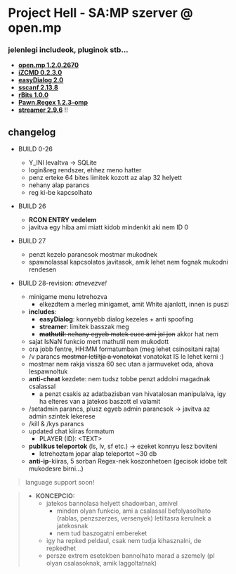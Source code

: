 # Project Hell - SA:MP szerver @ open.mp

### jelenlegi includeok, pluginok stb...

- **[open.mp 1.2.0.2670](https://github.com/openmultiplayer)**  
- **[iZCMD 0.2.3.0](https://github.com/YashasSamaga/I-ZCMD)**
- **[easyDialog 2.0](https://github.com/Awsomedude/easyDialog)**
- **[sscanf 2.13.8](https://github.com/Y-Less/sscanf/)**
- **[rBits 1.0.0](https://github.com/Mergevos/pawn-rbits)**
- **[Pawn.Regex 1.2.3-omp](https://github.com/katursis/Pawn.Regex)**
- **[streamer 2.9.6](https://github.com/samp-incognito/samp-streamer-plugin)** !!

## changelog

- BUILD 0-26
    - Y_INI levaltva -> SQLite
    - login&reg rendszer, ehhez meno hatter
    - penz erteke 64 bites limitek kozott az alap 32 helyett
    - nehany alap parancs  
    - reg ki-be kapcsolhato
  
- BUILD 26
    - **RCON ENTRY vedelem**
    - javitva egy hiba ami miatt kidob mindenkit aki nem ID 0

- BUILD 27
    - penzt kezelo parancsok mostmar mukodnek
    - spawnolassal kapcsolatos javitasok, amik lehet nem fognak mukodni rendesen

- BUILD 28-revision: *atnevezve!*
    - minigame menu letrehozva
        - elkezdtem a merleg minigamet, amit White ajanlott, innen is puszi
    - **includes**:
        - **easyDialog**: konnyebb dialog kezeles + anti spoofing
        - **streamer**: limitek basszak meg
        - ~~**mathutil:** nehany egyeb matek cucc ami jol jon~~ akkor hat nem
    - sajat IsNaN funkcio mert mathutil nem mukodott
    - ora jobb fentre, HH:MM formatumban (meg lehet csinositani rajta)
    - /v parancs ~~mostmar letiltja a vonatokat~~ vonatokat IS le lehet kerni :)
    - mostmar nem rakja vissza 60 sec utan a jarmuveket oda, ahova lespawnoltuk
    - **anti-cheat** kezdete: nem tudsz tobbe penzt addolni magadnak csalassal
        - a penzt csakis az adatbazisban van hivatalosan manipulalva, igy ha elteres van a jatekos baszott el valamit
    - /setadmin parancs, plusz egyeb admin parancsok -> javitva az admin szintek lekerese
    - /kill & /kys parancs
    - updated chat kiiras formatum
        - PLAYER (ID): \<TEXT\>
    - **publikus teleportok** (ls, lv, sf etc.) -> ezeket konnyu lesz boviteni
        - letrehoztam jopar alap teleportot ~30 db
    - **anti-ip**-kiiras, 5 sorban Regex-nek koszonhetoen (gecisok idobe telt mukodesre birni...)


> language support soon!  

> - **KONCEPCIO:** 
>   - jatekos bannolasa helyett shadowban, amivel
>       - minden olyan funkcio, ami a csalassal befolyasolhato (rablas, penzszerzes, versenyek) letiltasra kerulnek a jatekosnak
>       - nem tud baszogatni embereket
>   - igy ha repked peldaul, csak nem tudja kihasznalni, de repkedhet
>   - persze extrem esetekben bannolhato marad a szemely (pl olyan csalasoknak, amik laggoltatnak)